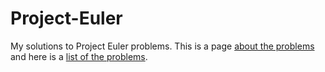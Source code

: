 # Project-Euler
My solutions to Project Euler problems. 
This is a page <a href="https://projecteuler.net/about">about the problems</a> and here is a <a href="https://projecteuler.net/archives">list of the problems</a>. 


